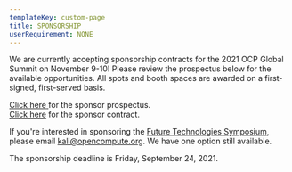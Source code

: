 ```yaml
---
templateKey: custom-page
title: SPONSORSHIP
userRequirement: NONE
---
```

We are currently accepting sponsorship contracts for the 2021 OCP Global Summit on November 9-10! Please review the prospectus below for the available opportunities. All spots and booth spaces are awarded on a first-signed, first-served basis. 

<a href="https://146a55aca6f00848c565-a7635525d40ac1c70300198708936b4e.ssl.cf1.rackcdn.com/images/01c8f33c9c24d96410e03e52e4ade87cb7b0b0ee.pdf" target="_blank">Click here</a>[ ](https://146a55aca6f00848c565-a7635525d40ac1c70300198708936b4e.ssl.cf1.rackcdn.com/images/00acfd2ba573a0df77aeee69a46e763e32dd73da.pdf)for the sponsor prospectus. \
<a href="https://146a55aca6f00848c565-a7635525d40ac1c70300198708936b4e.ssl.cf1.rackcdn.com/images/238f2e0c5dd9405d367ece7feaf8a6ed4092fb97.pdf" target="_blank">Click here</a> for the sponsor contract.

If you're interested in sponsoring the <a href="https://www.opencompute.org/summit/ocp-future-technologies-symposium" target="_blank">Future Technologies Symposium</a>, please email <a href="mailto:kali@opencompute.org" target="_blank">kali@opencompute.org</a>. We have one option still available. 

The sponsorship deadline is Friday, September 24, 2021.